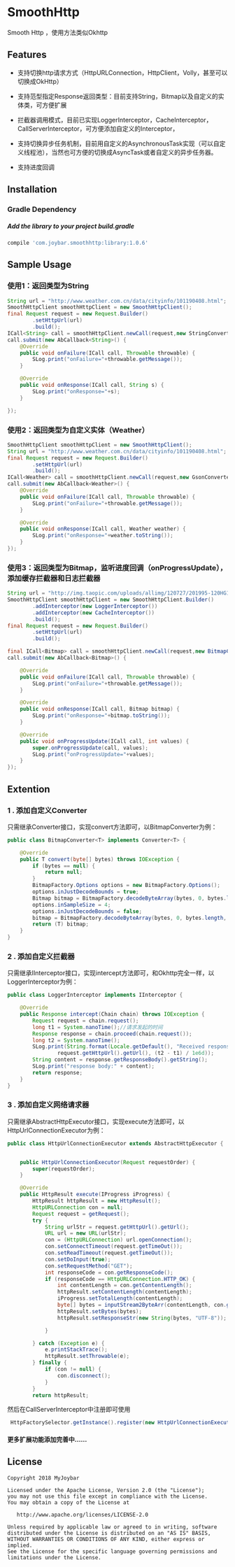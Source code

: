 # SmoothHttp
Smooth Http ，使用方法类似Okhttp
## Features
 - 支持切换http请求方式（HttpURLConnection，HttpClient，Volly，甚至可以切换成OkHttp）

 
 - 支持范型指定Response返回类型：目前支持String，Bitmap以及自定义的实体类，可方便扩展

 
 - 拦截器调用模式，目前已实现LoggerInterceptor，CacheInterceptor，CallServerInterceptor，可方便添加自定义的Interceptor，

 
 - 支持切换异步任务机制，目前用自定义的AsynchronousTask实现（可以自定义线程池），当然也可方便的切换成AsyncTask或者自定义的异步任务器。
 
- 支持进度回调

## Installation
### Gradle Dependency

#####   Add the library to your project build.gradle

```gradle
compile 'com.joybar.smoothhttp:library:1.0.6'
```

## Sample Usage

### 使用1：返回类型为String


```java
String url = "http://www.weather.com.cn/data/cityinfo/101190408.html";
SmoothHttpClient smoothHttpClient = new SmoothHttpClient();
final Request request = new Request.Builder()
		.setHttpUrl(url)
		.build();
ICall<String> call = smoothHttpClient.newCall(request,new StringConverter<String>());
call.submit(new AbCallback<String>() {
	@Override
	public void onFailure(ICall call, Throwable throwable) {
		SLog.print("onFailure="+throwable.getMessage());
	}

	@Override
	public void onResponse(ICall call, String s) {
		SLog.print("onResponse="+s);
	}

});

```


### 使用2：返回类型为自定义实体（Weather）


```java
SmoothHttpClient smoothHttpClient = new SmoothHttpClient();
String url = "http://www.weather.com.cn/data/cityinfo/101190408.html";
final Request request = new Request.Builder()
		.setHttpUrl(url)
		.build();
ICall<Weather> call = smoothHttpClient.newCall(request,new GsonConverter<Weather>(Weather.class));
call.submit(new AbCallback<Weather>() {
	@Override
	public void onFailure(ICall call, Throwable throwable) {
		SLog.print("onFailure="+throwable.getMessage());
	}

	@Override
	public void onResponse(ICall call, Weather weather) {
		SLog.print("onResponse="+weather.toString());
	}
});

```

### 使用3：返回类型为Bitmap，监听进度回调（onProgressUpdate），添加缓存拦截器和日志拦截器


```java
String url = "http://img.taopic.com/uploads/allimg/120727/201995-120HG1030762.jpg";
SmoothHttpClient smoothHttpClient = new SmoothHttpClient.Builder()
		.addInterceptor(new LoggerInterceptor())
		.addInterceptor(new CacheInterceptor())
		.build();
final Request request = new Request.Builder()
		.setHttpUrl(url)
		.build();

final ICall<Bitmap> call = smoothHttpClient.newCall(request,new BitmapConverter());
call.submit(new AbCallback<Bitmap>() {

	@Override
	public void onFailure(ICall call, Throwable throwable) {
		SLog.print("onFailure="+throwable.getMessage());
	}

	@Override
	public void onResponse(ICall call, Bitmap bitmap) {
		SLog.print("onResponse="+bitmap.toString());
	}

	@Override
	public void onProgressUpdate(ICall call, int values) {
		super.onProgressUpdate(call, values);
		SLog.print("onProgressUpdate="+values);
	}
});

```

## Extention

### 1 . 添加自定义Converter
只需继承Converter接口，实现convert方法即可，以BitmapConverter为例：


```java
public class BitmapConverter<T> implements Converter<T> {

	@Override
	public T convert(byte[] bytes) throws IOException {
		if (bytes == null) {
			return null;
		}
		BitmapFactory.Options options = new BitmapFactory.Options();
		options.inJustDecodeBounds = true;
		Bitmap bitmap = BitmapFactory.decodeByteArray(bytes, 0, bytes.length, options);
		options.inSampleSize = 4;
		options.inJustDecodeBounds = false;
		bitmap = BitmapFactory.decodeByteArray(bytes, 0, bytes.length, options);
		return (T) bitmap;
	}
}

```
### 2 . 添加自定义拦截器
只需继承IInterceptor接口，实现intercept方法即可，和Okhttp完全一样，以LoggerInterceptor为例：


```java
public class LoggerInterceptor implements IInterceptor {

    @Override
    public Response intercept(Chain chain) throws IOException {
        Request request = chain.request();
        long t1 = System.nanoTime();//请求发起的时间
        Response response = chain.proceed(chain.request());
        long t2 = System.nanoTime();
        SLog.print(String.format(Locale.getDefault(), "Received response for %s in %.1fms",
                request.getHttpUrl().getUrl(), (t2 - t1) / 1e6d));
        String content = response.getResponseBody().getString();
        SLog.print("response body:" + content);
        return response;
    }
}


```
### 3 . 添加自定义网络请求器
只需继承AbstractHttpExecutor接口，实现execute方法即可，以HttpUrlConnectionExecutor为例：


```java
public class HttpUrlConnectionExecutor extends AbstractHttpExecutor {


    public HttpUrlConnectionExecutor(Request requestOrder) {
        super(requestOrder);
    }

    @Override
    public HttpResult execute(IProgress iProgress) {
        HttpResult httpResult = new HttpResult();
        HttpURLConnection con = null;
        Request request = getRequest();
        try {
            String urlStr = request.getHttpUrl().getUrl();
            URL url = new URL(urlStr);
            con = (HttpURLConnection) url.openConnection();
            con.setConnectTimeout(request.getTimeOut());
            con.setReadTimeout(request.getTimeOut());
            con.setDoInput(true);
            con.setRequestMethod("GET");
            int responseCode = con.getResponseCode();
            if (responseCode == HttpURLConnection.HTTP_OK) {
                int contentLength = con.getContentLength();
                httpResult.setContentLength(contentLength);
                iProgress.setTotalLength(contentLength);
                byte[] bytes = inputStream2ByteArr(contentLength, con.getInputStream(), iProgress);
                httpResult.setBytes(bytes);
                httpResult.setResponseStr(new String(bytes, "UTF-8"));

            }

        } catch (Exception e) {
            e.printStackTrace();
            httpResult.setThrowable(e);
        } finally {
            if (con != null) {
                con.disconnect();
            }
        }
        return httpResult;

```

然后在CallServerInterceptor中注册即可使用

```java
 HttpFactorySelector.getInstance().register(new HttpUrlConnectionExecutor(request));
```
#### 更多扩展功能添加完善中……
## License

    Copyright 2018 MyJoybar

    Licensed under the Apache License, Version 2.0 (the "License");
    you may not use this file except in compliance with the License.
    You may obtain a copy of the License at

       http://www.apache.org/licenses/LICENSE-2.0

    Unless required by applicable law or agreed to in writing, software
    distributed under the License is distributed on an "AS IS" BASIS,
    WITHOUT WARRANTIES OR CONDITIONS OF ANY KIND, either express or implied.
    See the License for the specific language governing permissions and
    limitations under the License.   